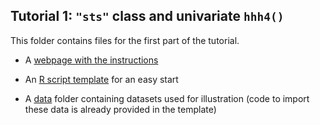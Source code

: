 ## Tutorial 1: `"sts"` class and univariate `hhh4()`

This folder contains files for the first part of the tutorial.

<!-- - My [introductory slides](slides.pdf) -->

- A [webpage with the instructions](https://htmlpreview.github.io/?https://github.com/cmmid/hhh4-workshop/blob/main/tutorial1_intro/index.html)

- An [R script template](template.R) for an easy start

- A [data](data) folder containing datasets used for illustration (code to
  import these data is already provided in the template)
